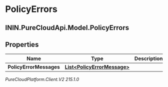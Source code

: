 # PolicyErrors

## ININ.PureCloudApi.Model.PolicyErrors

## Properties

|Name | Type | Description | Notes|
|------------ | ------------- | ------------- | -------------|
| **PolicyErrorMessages** | [**List&lt;PolicyErrorMessage&gt;**](PolicyErrorMessage) |  | [optional] |



_PureCloudPlatform.Client.V2 215.1.0_
